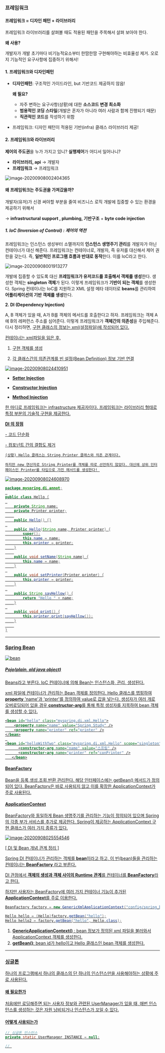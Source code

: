 ### 프레임워크

#### 프레임워크 = 디자인 패턴 + 라이브러리

프레임워크 라이브러리를 살펴볼 때도 적용된 패턴을 주목해서 살펴 보아야 한다.

**왜 사용?**

개발자가 개발 초기마다 비기능적요소부터 한땀한땀 구현해야하는 비효율성 제거. 오로지 기능적인 요구사항에 집중하기 위해서!



#### 1. 프레임워크와 디자인패턴

* **디자인패턴**: 구조적인 가이드라인, but 기반코드 제공하지 않음!

  **왜 필요?** 

  - 자주 변하는 요구사항(상황)에 대한 **소스코드 변경 최소화**
  - **범용적인 코딩 스타일**(개발은 혼자가 아니라 여러 사람과 함께 진행되기 때문)
  - **직관적인 코드**를 작성하기 위함

* 프레임워크: 디자인 패턴이 적용된 기반(infra) 클래스 라이브러리 제공!



#### 2. 프레임워크와 라이브러리

**제어의 주도권**을 누가 가지고 있니? **실행제어**가 어디서 일어나니?

* **라이브러리, api** → 개발자
* **프레임워크** → 프레임워크

![image-20200908002404365](../images/spring/3.png)



#### 왜 프레임워크는 주도권을  가져갔을까?

개발자(유저)가 신경 써야할 부분을 줄여 비즈니스 로직 개발에 집중할 수 있는 환경을 제공하기 위해서

→ **infrastructural support , plumbing, 기반구조** + **byte code injection** 



##### 1. **IoC (Inversion of Control)** : 제어의 역전 

프레임워크는 인스턴스 생성부터 소멸까지의 **인스턴스 생명주기 관리**를 개발자가 아닌 컨테이너가 대신 해준다. 프레임워크는 컨테이너로, 개발자, 즉 유저를 대신해서 제어 권한을 갖는다. 즉,  **일반적인 프로그램 흐름과 반대로 동작**한다. 이를 IoC라고 한다. 

![image-20200908001913277](../images/spring/2.png)

개발에 집중할 수 있도록 대신 **프레임워크가 유저코드를 호출해서 객체를 생성**한다. 생성한 객체는 **singleton 객체**가 된다. 이렇게 프레임워크가 **기반이 되는 객체**를 생성한다. Spring 컨테이너는 IoC를 지원하고 XML 설정 메타 데이터로 **beans**를 관리하여 **어플리케이션의 기반 객체를 생성**한다.



**2. DI (Dependency Injection)**

A, B 객체가 있을 때, A가 B를 객체의 메서드를 호출한다고 하자. 프레임워크는 객체 A에 B의 레퍼런스 주소를 심어준다. 이렇게 프레임워크가 **객체간의 의존성**을 주입해준다. 다시 정리하면, <u>구현 클래스의 정보는 xml(설정파일)에 작성되어 있다. 

컨테이너는 xml파일을 읽은 후,

1. 구현 객체를 생성

2. 각 클래스간의 의존관계를 빈 설정(Bean Definition) 정보 기반 연결

![image-20200908024410951](../images/spring/4.png)

* **Setter Injection**

* **Constructor Injection**

* **Method Injection**

한 마디로 프레임워크는 infrastructure 제공자이다. 프레임워크는 라이브러리 형태로 특정 부분의 기술적 구현을 제공한다.

**DI 의 장점**

\- 코드 단순화

\- 컴포넌트 간의 결합도 제거





```
(상황) Hello 클래스는 String Printer 클래스와 의존 관계이다.

하지만 new 연산자로 String Printer를 객체를 따로 선언하지 않았다. 대신에 상위 인터페이스인 Printer를 타입으로 가진 메서드를 생성한다! 
```



![image-20200908024608970](C:\Users\IMPlay\Desktop\TIL\images\spring\5.png)



```java
package myspring.di.annot;
 
public class Hello {
 
    private String name;
    private Printer printer;
    
    public Hello() {}
 
    public Hello(String name, Printer printer) {
        super();
        this.name = name;
        this.printer = printer;
    }
    
    public void setName(String name) {
        this.name = name;
    }
 
    public void setPrinter(Printer printer) {
        this.printer = printer;
    }
 
    public String sayHellow() {
        return "Hello " + name;
    }
 
    public void print() {
        this.printer.print(sayHellow());
    }
    
}
```





----

### Spring Bean

![bean](../images/spring/1.png)



##### Pojo(plain, old java object)

Beans라고 부른다. IoC 컨테이너에 의해 Bean는 인스턴스화, 관리, 생성된다. 



xml 파일에 컨테이너가 관리하는 Bean 객체를 정의한다.  Hello 클래스를 맵핑하여 **property** 'name'과 'printer'를 정의하여 value로 값을 넣는다.  생성자가 여러 개로 오버로딩되어 있을 경우 **constructor-arg**를 통해 특정 생성자를 지목하여 bean 객체를 생성할 수 있다. 

```xml
<bean id="hello" class="myspring.di.xml.Hello">
    <property name="name" value="Spring Study" />
    <property name="printer" ref="printer" />
</bean>
 
<bean id="helloWithTwo" class="myspring.di.xml.Hello" scope="singleton">
      <constructor-arg name="name" value="스프링" />
      <constructor-arg name="printer" ref="conPrinter" />
   </bean>
```



#### BeanFactory 

Bean을 등록,생성,조회,반환 관리한다. 해당 인터페이스에는 getBean() 메서드가 정의되어 있다.  BeanFactory은 바로 사용되지 않고 이를 확장한 ApplicationContext가 주로 사용된다.

#### ApplicationContext

BeanFactory와 동일하게 Bean 생명주기를 관리하는 기능이 정의되어 있으며 Spring의 각종 부가 서비스를 추가로 제공한다. Spring이 제공하는 ApplicationContext 구현 클래스가 여러 가지 종류가 있다.

![image-20200908025554546](C:\Users\IMPlay\Desktop\TIL\images\spring\6.png)



[ DI 및 Bean 개념 관계 정리 ]

Spring DI 컨테이너가 관리하는 객체를 **bean**이라고 하고, 이 빈(bean)들을 관리하는 컨테이너는 **BeanFactory** 라고 부른다.

 DI 관점에서 **객체의 생성과 객체 사이의 Runtime 관계**를  컨테이너를 **BeanFactory**라고 한다.

하지만 사용자는 BeanFactory에 여러 가지 컨테이너 기능이 추가된 **ApplicationContext**를 주로 이용한다.

```java
BeanFactory factory = new GenericXmlApplicationContext("config/spring_beans.xml");

Hello hello = (Hello)factory.getBean("hello");
Hello hello2 = factory.getBean("hello", Hello.class);
```

1. **GenericApplicationContext()** : bean 정보가 정의된 xml 파일을 불러와서 ApplicationContext 객체를 생성한다. 
2. **getBean()**: bean id가 hello이고 Hello 클래스인 bean 객체를 생성한다.  



---

### 싱글톤

하나의 프로그램에서 하나의 클래스의 단 하나의 인스턴스만을 사용해야하는 상황에 주로 사용된다.

#### 왜 필요한가

처음에만 로딩해주면 되는 사용자 정보와 관련된 UserManager가 있을 때, 매번 인스턴스를 생성하는 것은 자원 낭비되거나 인스턴스가 꼬일 수 있다.



#### 어떻게 사용되는가

```java
// 싱글톤 인스턴스
private static UserManager INSTANCE = null;

// 
```


